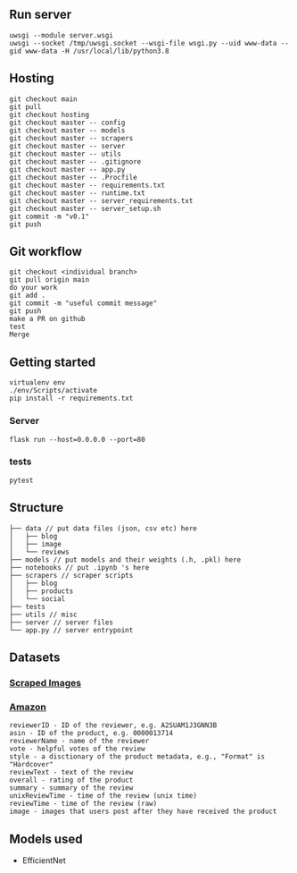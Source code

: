## Run server

```
uwsgi --module server.wsgi
uwsgi --socket /tmp/uwsgi.socket --wsgi-file wsgi.py --uid www-data --gid www-data -H /usr/local/lib/python3.8
```

## Hosting

```
git checkout main
git pull 
git checkout hosting
git checkout master -- config
git checkout master -- models
git checkout master -- scrapers
git checkout master -- server
git checkout master -- utils
git checkout master -- .gitignore
git checkout master -- app.py
git checkout master -- .Procfile
git checkout master -- requirements.txt
git checkout master -- runtime.txt
git checkout master -- server_requirements.txt
git checkout master -- server_setup.sh
git commit -m "v0.1"
git push
```

## Git workflow

```
git checkout <individual branch>
git pull origin main
do your work
git add .
git commit -m "useful commit message"
git push
make a PR on github
test
Merge
```

## Getting started

```
virtualenv env
./env/Scripts/activate
pip install -r requirements.txt
```

### Server

```
flask run --host=0.0.0.0 --port=80
```

### tests

```
pytest
```

## Structure

```
├── data // put data files (json, csv etc) here
│   ├── blog
│   ├── image
│   └── reviews
├── models // put models and their weights (.h, .pkl) here
├── notebooks // put .ipynb 's here
├── scrapers // scraper scripts
│   ├── blog
│   ├── products
│   └── social
├── tests
├── utils // misc
├── server // server files
└── app.py // server entrypoint
```

## Datasets

### [Scraped Images](https://drive.google.com/file/d/1WI95J600swejVn2-6vzhFRuxKfZa_gQh/view?usp=sharing)

### [Amazon](https://nijianmo.github.io/amazon/index.html)

```
reviewerID - ID of the reviewer, e.g. A2SUAM1J3GNN3B
asin - ID of the product, e.g. 0000013714
reviewerName - name of the reviewer
vote - helpful votes of the review
style - a disctionary of the product metadata, e.g., "Format" is "Hardcover"
reviewText - text of the review
overall - rating of the product
summary - summary of the review
unixReviewTime - time of the review (unix time)
reviewTime - time of the review (raw)
image - images that users post after they have received the product
```

## Models used

* EfficientNet
